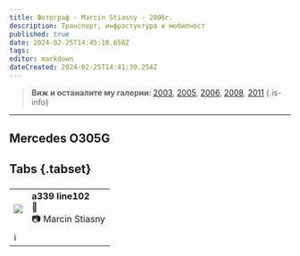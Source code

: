 ```yaml
---
title: Фотограф - Marcin Stiasny - 2006г.
description: Транспорт, инфрастуктура и мобилност
published: true
date: 2024-02-25T14:45:10.658Z
tags: 
editor: markdown
dateCreated: 2024-02-25T14:41:39.254Z
---
```


> <b>Виж и останалите му галерии: </b>[2003](/bg/gallery/2003-marcin-stiasny), [2005](/bg/gallery/2005-marcin-stiasny), [2006](/bg/gallery/2006-marcin-stiasny), [2008](/bg/gallery/2008-marcin-stiasny), [2011](/bg/gallery/2011-marcin-stiasny)
{.is-info}


---

## Mercedes O305G
## Tabs {.tabset}
###
<!--следващ пост--> 
<div class="table-responsive"><table style="width:100%"><tr>
<td><img src="http://46.10.181.183:1518/trinmo/gallery/marcin-stiasny-straszny/2006/a339-line102.jpg"></td>
<td><b><b>a339 line102</b></b><br>📌  <br> 📷 Marcin Stiasny</td></tr>
  <td colspan=2 >ℹ️ </td></table></div>
